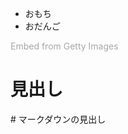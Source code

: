 - おもち
- おだんご

<a id='KTAn_VXnQXhatkJcYcEX3Q' class='gie-single' href='http://www.gettyimages.co.jp/detail/802443310' target='_blank' style='color:#a7a7a7;text-decoration:none;font-weight:normal !important;border:none;display:inline-block;'>Embed from Getty Images</a><script>window.gie=window.gie||function(c){(gie.q=gie.q||[]).push(c)};gie(function(){gie.widgets.load({id:'KTAn_VXnQXhatkJcYcEX3Q',sig:'aZCIPadimOL9blM-WGnEF_xIy0ZnXKAwUttyyh7k18Q=',w:'359px',h:'479px',items:'802443310',caption: true ,tld:'co.jp',is360: false })});</script><script src='//embed-cdn.gettyimages.com/widgets.js' charset='utf-8' async></script>

<h1>見出し</h1>
# マークダウンの見出し
